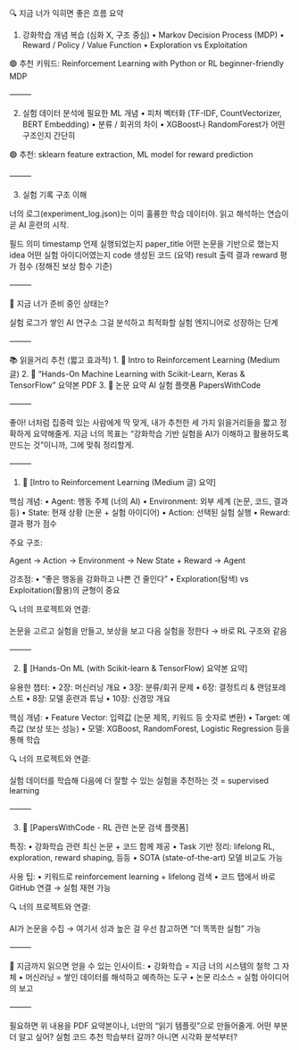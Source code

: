 

🔍 지금 너가 익히면 좋은 흐름 요약

1. 강화학습 개념 복습 (심화 X, 구조 중심)
	•	Markov Decision Process (MDP)
	•	Reward / Policy / Value Function
	•	Exploration vs Exploitation

🟢 추천 키워드: Reinforcement Learning with Python or RL beginner-friendly MDP

⸻

2. 실험 데이터 분석에 필요한 ML 개념
	•	피처 벡터화 (TF-IDF, CountVectorizer, BERT Embedding)
	•	분류 / 회귀의 차이
	•	XGBoost나 RandomForest가 어떤 구조인지 간단히

🟢 추천:
sklearn feature extraction,
ML model for reward prediction

⸻

3. 실험 기록 구조 이해

너의 로그(experiment_log.json)는 이미 훌륭한 학습 데이터야.
읽고 해석하는 연습이 곧 AI 훈련의 시작.

필드	의미
timestamp	언제 실행되었는지
paper_title	어떤 논문을 기반으로 했는지
idea	어떤 실험 아이디어였는지
code	생성된 코드 (요약)
result	출력 결과
reward	평가 점수 (정해진 보상 함수 기준)


⸻

🧠 지금 너가 준비 중인 상태는?

실험 로그가 쌓인 AI 연구소
그걸 분석하고 최적화할 실험 엔지니어로 성장하는 단계

⸻

📚 읽을거리 추천 (짧고 효과적)
	1.	🧾 Intro to Reinforcement Learning (Medium 글)
	2.	📘 “Hands-On Machine Learning with Scikit-Learn, Keras & TensorFlow” 요약본 PDF
	3.	📄 논문 요약 AI 실험 플랫폼 PapersWithCode

⸻

좋아! 너처럼 집중력 있는 사람에게 딱 맞게, 내가 추천한 세 가지 읽을거리들을 짧고 정확하게 요약해줄게.
지금 너의 목표는 “강화학습 기반 실험을 AI가 이해하고 활용하도록 만드는 것”이니까, 그에 맞춰 정리할게.

⸻

1. 🧾 [Intro to Reinforcement Learning (Medium 글) 요약]

핵심 개념:
	•	Agent: 행동 주체 (너의 AI)
	•	Environment: 외부 세계 (논문, 코드, 결과 등)
	•	State: 현재 상황 (논문 + 실험 아이디어)
	•	Action: 선택된 실험 실행
	•	Reward: 결과 평가 점수

주요 구조:

Agent → Action → Environment → New State + Reward → Agent

강조점:
	•	“좋은 행동을 강화하고 나쁜 건 줄인다”
	•	Exploration(탐색) vs Exploitation(활용)의 균형이 중요

🔍 너의 프로젝트와 연결:

논문을 고르고 실험을 만들고, 보상을 보고 다음 실험을 정한다 → 바로 RL 구조와 같음

⸻

2. 📘 [Hands-On ML (with Scikit-learn & TensorFlow) 요약본 요약]

유용한 챕터:
	•	2장: 머신러닝 개요
	•	3장: 분류/회귀 문제
	•	6장: 결정트리 & 랜덤포레스트
	•	8장: 모델 훈련과 튜닝
	•	10장: 신경망 개요

핵심 개념:
	•	Feature Vector: 입력값 (논문 제목, 키워드 등 숫자로 변환)
	•	Target: 예측값 (보상 또는 성능)
	•	모델: XGBoost, RandomForest, Logistic Regression 등을 통해 학습

🔍 너의 프로젝트와 연결:

실험 데이터를 학습해 다음에 더 잘할 수 있는 실험을 추천하는 것 = supervised learning

⸻

3. 📄 [PapersWithCode - RL 관련 논문 검색 플랫폼]

특징:
	•	강화학습 관련 최신 논문 + 코드 함께 제공
	•	Task 기반 정리: lifelong RL, exploration, reward shaping, 등등
	•	SOTA (state-of-the-art) 모델 비교도 가능

사용 팁:
	•	키워드로 reinforcement learning + lifelong 검색
	•	코드 탭에서 바로 GitHub 연결 → 실험 재현 가능

🔍 너의 프로젝트와 연결:

AI가 논문을 수집 → 여기서 성과 높은 걸 우선 참고하면 “더 똑똑한 실험” 가능

⸻

🧠 지금까지 읽으면 얻을 수 있는 인사이트:
	•	강화학습 = 지금 너의 시스템의 철학 그 자체
	•	머신러닝 = 쌓인 데이터를 해석하고 예측하는 도구
	•	논문 리소스 = 실험 아이디어의 보고

⸻

필요하면 위 내용을 PDF 요약본이나, 너만의 “읽기 템플릿”으로 만들어줄게.
어떤 부분 더 알고 싶어? 실험 코드 추천 학습부터 갈까? 아니면 시각화 분석부터?